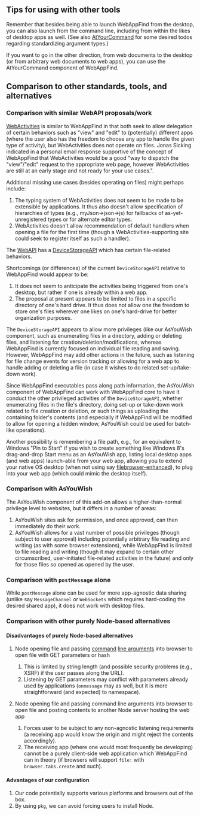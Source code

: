 ## Tips for using with other tools

<!--
Todo: If AsYouWish is reimplemented for WebExtensions (using NativeMessaging)
If you wish to open desktop files into web apps but which for those web apps
to have higher privileges than just writing back to the opened file, see
[AsYouWish](https://github.com/brettz9/asyouwish/).
-->

Remember that besides being able to launch WebAppFind from the desktop,
you can also launch from the command line, including from within the likes of
desktop apps as well<!--, such as [Notepad++](http://notepad-plus-plus.org/) -->.
(See also [AtYourCommand](../atyourcommand/README.md) for
some desired todos regarding standardizing argument types.)

<!--
Todo: Once WebAppFind is reimplemented for Windows, can uncomment this:

In the case of Notepad++, one can go to the "Run" menu and choose the
"Run..." item, and then specify the path of the relevant WebAppFind
executable followed by a space and `"$(FULL_CURRENT_PATH)"`. This
will allow you to open the current file in a web app. You may
also wish to click the "save" button there which allows specifying a hot
key. If you wish to supply other arguments, see the relevant
[Notepad++ wiki page](http://sourceforge.net/apps/mediawiki/notepad-plus/index.php?title=External_Programs).
Note that as WebAppFind does not yet support a global user `filetypes.json`
file, you will first need to allow a site to register itself as a protocol
handler for the types of files you wish to open (based on file
extension) or add a `filetypes.json` file within the directory of the file
of interest (to which you can easily get in Notepad++ by "Open
Containing Folder in Explorer", then add the file by right-click, and then
open it); otherwise, you may get a message in a browser tab
that a handler was not found for the supplied file's extension.
-->

If you want to go in the other direction, from web documents to the desktop
(or from arbitrary web documents to web apps), you can use
the AtYourCommand component of WebAppFind.

## Comparison to other standards, tools, and alternatives

### Comparison with similar WebAPI proposals/work

[WebActivities](https://wiki.mozilla.org/WebAPI/WebActivities) is similar to
WebAppFind in that both seek to allow delegation of certain behaviors such
as "view" and "edit" to (potentially) different apps (where the user also
has the freedom to choose any app to handle the given type of activity),
but WebActivities does not operate on files. Jonas Sicking indicated in a
personal email response supportive of the concept of WebAppFind that
WebActivities would be a good "way to dispatch the "view"/"edit" request to
the appropriate web page, however WebActivities are still at an early
stage and not ready for your use cases.".

Additional missing use cases (besides operating on files) might perhaps
include:

1. The typing system of WebActivities does not seem to be made to be
    extensible by applications. It thus also doesn't allow specification
    of hierarchies of types (e.g., myJson->json->js) for fallbacks of
    as-yet-unregistered types or for alternate editor types.
1. WebActivities doesn't allow recommendation of default handlers
    when opening a file for the first time (though a
    WebActivities-supporting site could seek to register itself as
    such a handler).

The [WebAPI](https://wiki.mozilla.org/WebAPI) has a
[DeviceStorageAPI](https://wiki.mozilla.org/WebAPI/DeviceStorageAPI)
which has certain file-related behaviors.

Shortcomings (or differences) of the current `DeviceStorageAPI`
relative to WebAppFind would appear to be:

1. It does not seem to anticipate the activities being triggered from
    one's desktop, but rather if one is already within a web app.
1. The proposal at present appears to be limited to files in a specific
    directory of one's hard drive. It thus does not allow one the freedom
    to store one's files wherever one likes on one's hard-drive for better
    organization purposes.

The `DeviceStorageAPI` appears to allow more privileges (like
our AsYouWish component, such as enumerating files in a directory,
adding or deleting files, and listening for creation/deletion/modifications,
whereas WebAppFind is currently focused on individual file reading and
saving. However, WebAppFind may add other actions in the future, such as
listening for file change events for version tracking or allowing for a
web app to handle adding or deleting a file (in case it wishes to do
related set-up/take-down work).

Since WebAppFind executables pass along path information, the AsYouWish
component of WebAppFind can work with WebAppFind core to have it conduct
the other privileged activities of the `DeviceStorageAPI`, whether
enumerating files in the file's directory, doing set-up or take-down work
related to file creation or deletion, or such things as uploading the
containing folder's contents (and especially if WebAppFind will be modified
to allow for opening a hidden window, AsYouWish could be used for batch-like
operations).

Another possibility is remembering a file path, e.g., for an equivalent to
Windows "Pin to Start" if you wish to create something like Windows 8's
drag-and-drop Start menu as an AsYouWish app, listing local desktop apps (and
web apps) launch-able from your web app, allowing you to extend your native OS
desktop (when not using say [filebrowser-enhanced](https://github.com/brettz9/filebrowser-enhanced)),
to plug into your web app (which could mimic the desktop itself).

### Comparison with AsYouWish

The AsYouWish component of this add-on allows a higher-than-normal
privilege level to websites, but it differs in a number of areas:

1. AsYouWish sites ask for permission, and once approved, can then
    immediately do their work. <!-- If reimplementing protocol handlers:
    WebAppFind currently allows sites to ask
    for permission to register themselves as handlers, but their work
    will only become relevant when the user opens a file via WebAppFind. -->
2. AsYouWish allows for a vast number of possible privileges (though
    subject to user approval) including potentially arbitrary file reading
    and writing (as with some browser extensions), while WebAppFind is
    limited to file reading and writing (though it may expand to certain
    other circumscribed, user-initiated file-related activities in the
    future) and only for those files so opened as opened by the user.

### Comparison with `postMessage` alone

While `postMessage` alone can be used for more app-agnostic data sharing
(unlike say `MessageChannel` or `WebSockets` which requires hard-coding
the desired shared app), it does not work with desktop files.

### Comparison with other purely Node-based alternatives

#### Disadvantages of purely Node-based alternatives

1. Node opening file and passing
    [command](https://developer.mozilla.org/en-US/docs/Mozilla/Command_Line_Options)
    [line arguments](https://www.ghacks.net/2013/10/06/list-useful-google-chrome-command-line-switches/)
    into browser to open file with GET parameters or hash
    1. This is limited by string length (and possible security problems
        (e.g., XSRF) if the user passes along the URL).
    1. Listening by GET parameters may conflict with parameters already used
        by applications (`onmessage` may as well, but it is more
        straightforward (and expected) to namespace).

1. Node opening file and passing command line arguments into browser to
    open file and posting contents to another Node server hosting the web app
    1. Forces user to be subject to any non-agnostic listening requirements (a
        receiving app would know the origin and might reject the contents
        accordingly).
    1. The receiving app (where one would most frequently be developing) cannot be
        a purely client-side web application which WebAppFind can in theory (if
        browsers will support `file:` with `browser.tabs.create` and such).

#### Advantages of our configuration

1. Our code potentially supports various platforms and browsers out of the box.
1. By using `pkg`, we can avoid forcing users to install Node.

<!--
If reimplementing `filetypes.json`:
1. Our `filetypes.json` approach offers easy reusability among non-developers
    (or non-Node developers)
-->
